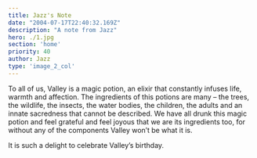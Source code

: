 ```yaml
---
title: Jazz's Note
date: "2004-07-17T22:40:32.169Z"
description: "A note from Jazz"
hero: ./1.jpg
section: 'home'
priority: 40
author: Jazz
type: 'image_2_col'
---
```


To all of us, Valley is a magic potion, an elixir that constantly infuses life, warmth and affection. The ingredients of this potions are many – the trees, the wildlife, the insects, the water bodies, the children, the adults and an innate sacredness that cannot be described. We have all drunk this magic potion and feel grateful and feel joyous that we are its ingredients too, for without any of the components Valley won’t be what it is. 

It is such a delight to celebrate Valley’s birthday. 